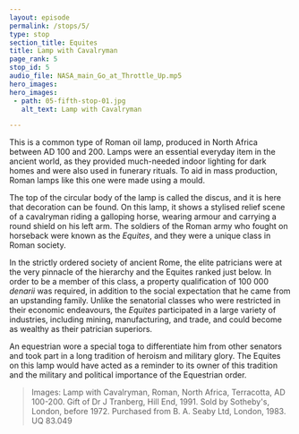 ```yaml
---
layout: episode
permalink: /stops/5/
type: stop
section_title: Equites
title: Lamp with Cavalryman  
page_rank: 5
stop_id: 5
audio_file: NASA_main_Go_at_Throttle_Up.mp5
hero_images:
hero_images:
 - path: 05-fifth-stop-01.jpg
   alt_text: Lamp with Cavalryman

---
```


This is a common type of Roman oil lamp, produced in North Africa between AD 100 and 200. Lamps were an essential everyday item in the ancient world, as they provided much-needed indoor lighting for dark homes and were also used in funerary rituals. To aid in mass production, Roman lamps like this one were made using a mould.

The top of the circular body of the lamp is called the discus, and it is here that decoration can be found. On this lamp, it shows a stylised relief scene of a cavalryman riding a galloping horse, wearing armour and carrying a round shield on his left arm. The soldiers of the Roman army who fought on horseback were known as the <i>Equites</i>, and they were a unique class in Roman society. 

In the strictly ordered society of ancient Rome, the elite patricians were at the very pinnacle of the hierarchy and the Equites ranked just below. In order to be a member of this class, a property qualification of 100 000 <i>denarii</i> was required, in addition to the social expectation that he came from an upstanding family. Unlike the senatorial classes who were restricted in their economic endeavours, the <i>Equites</i> participated in a large variety of industries, including mining, manufacturing, and trade, and could become as wealthy as their patrician superiors. 

An equestrian wore a special toga to differentiate him from other senators and took part in a long tradition of heroism and military glory. The Equites on this lamp would have acted as a reminder to its owner of this tradition and the military and political importance of the Equestrian order. 

> Images: Lamp with Cavalryman, Roman, North Africa, Terracotta, AD 100-200. Gift of Dr J Tranberg, Hill End, 1991. Sold by Sotheby's, London, before 1972. Purchased from B. A. Seaby Ltd, London, 1983. UQ 83.049
